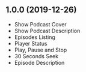 ## 1.0.0 (2019-12-26)

- Show Podcast Cover
- Show Podcast Description
- Episodes Listing
- Player Status
- Play, Pause and Stop
- 30 Seconds Seek
- Episode Description